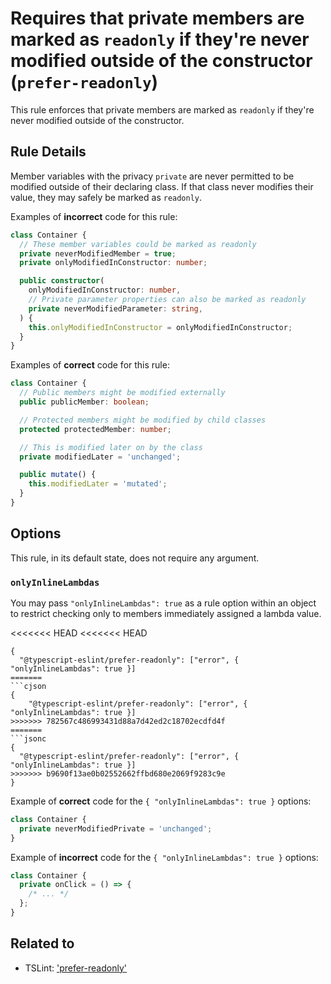 # Requires that private members are marked as `readonly` if they're never modified outside of the constructor (`prefer-readonly`)

This rule enforces that private members are marked as `readonly` if they're never modified outside of the constructor.

## Rule Details

Member variables with the privacy `private` are never permitted to be modified outside of their declaring class.
If that class never modifies their value, they may safely be marked as `readonly`.

Examples of **incorrect** code for this rule:

```ts
class Container {
  // These member variables could be marked as readonly
  private neverModifiedMember = true;
  private onlyModifiedInConstructor: number;

  public constructor(
    onlyModifiedInConstructor: number,
    // Private parameter properties can also be marked as readonly
    private neverModifiedParameter: string,
  ) {
    this.onlyModifiedInConstructor = onlyModifiedInConstructor;
  }
}
```

Examples of **correct** code for this rule:

```ts
class Container {
  // Public members might be modified externally
  public publicMember: boolean;

  // Protected members might be modified by child classes
  protected protectedMember: number;

  // This is modified later on by the class
  private modifiedLater = 'unchanged';

  public mutate() {
    this.modifiedLater = 'mutated';
  }
}
```

## Options

This rule, in its default state, does not require any argument.

### `onlyInlineLambdas`

You may pass `"onlyInlineLambdas": true` as a rule option within an object to restrict checking only to members immediately assigned a lambda value.

<<<<<<< HEAD
<<<<<<< HEAD
```jsonc
{
  "@typescript-eslint/prefer-readonly": ["error", { "onlyInlineLambdas": true }]
=======
```cjson
{
    "@typescript-eslint/prefer-readonly": ["error", { "onlyInlineLambdas": true }]
>>>>>>> 782567c486993431d88a7d42ed2c18702ecdfd4f
=======
```jsonc
{
  "@typescript-eslint/prefer-readonly": ["error", { "onlyInlineLambdas": true }]
>>>>>>> b9690f13ae0b02552662ffbd680e2069f9283c9e
}
```

Example of **correct** code for the `{ "onlyInlineLambdas": true }` options:

```ts
class Container {
  private neverModifiedPrivate = 'unchanged';
}
```

Example of **incorrect** code for the `{ "onlyInlineLambdas": true }` options:

```ts
class Container {
  private onClick = () => {
    /* ... */
  };
}
```

## Related to

- TSLint: ['prefer-readonly'](https://palantir.github.io/tslint/rules/prefer-readonly)
